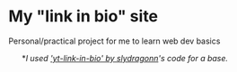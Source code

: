 # My "link in bio" site

 Personal/practical project for me to learn web dev basics

&nbsp;&nbsp;&nbsp;&nbsp;&nbsp;&nbsp;**I used <a href="https://github.com/slydragonn/yt-link-in-bio?tab=readme-ov-file" target="_blank">'yt-link-in-bio' by slydragonn</a>'s code for a base.*
